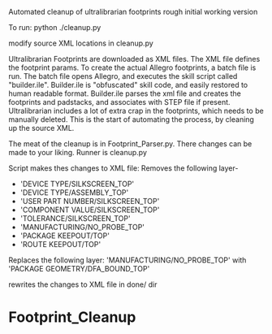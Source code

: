 
Automated cleanup of ultralibrarian footprints
rough initial working version

To run:
python ./cleanup.py

modify source XML locations in cleanup.py

Ultralibrarian Footprints are downloaded as XML files. The XML file defines the footprint params. To create the actual Allegro footprints, a batch file is run. The batch file opens Allegro, and executes the skill script called "builder.ile". Builder.ile is "obfuscated" skill code, and easily restored to human readable format. Builder.ile parses the xml file and creates the footprints and padstacks, and associates with STEP file if present. Ultralibrarian includes a lot of extra crap in the footprints, which needs to be manually deleted. This is the start of automating the process, by cleaning up the source XML.

The meat of the cleanup is in Footprint_Parser.py. There changes can be made to your liking. Runner is cleanup.py

Script makes thes changes to XML file:
Removes the following layer-
 - 'DEVICE TYPE/SILKSCREEN_TOP'    
 - 'DEVICE TYPE/ASSEMBLY_TOP'    
 - 'USER PART NUMBER/SILKSCREEN_TOP'      
 - 'COMPONENT VALUE/SILKSCREEN_TOP'    
 - 'TOLERANCE/SILKSCREEN_TOP'    
 - 'MANUFACTURING/NO_PROBE_TOP'    
 - 'PACKAGE KEEPOUT/TOP'    
 - 'ROUTE KEEPOUT/TOP'   

Replaces the following layer: 'MANUFACTURING/NO_PROBE_TOP' with 'PACKAGE GEOMETRY/DFA_BOUND_TOP'

rewrites the changes to XML file in done/ dir




# Footprint_Cleanup
